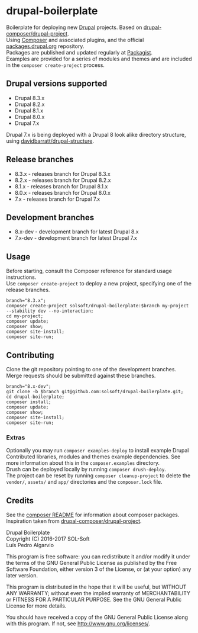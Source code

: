 # drupal-boilerplate
Boilerplate for deploying new [Drupal](https://drupal.org/) projects. Based on [drupal-composer/drupal-project](https://github.com/drupal-composer/drupal-project).  
Using [Composer](https://getcomposer.org/) and associated plugins, and the official [packages.drupal.org](http://drupal-composer.org/) repository.  
Packages are published and updated regularly at [Packagist](https://packagist.org/packages/solsoft/drupal-boilerplate).  
Examples are provided for a series of modules and themes and are included in the `composer create-project` process.

## Drupal versions supported
- Drupal 8.3.x
- Drupal 8.2.x
- Drupal 8.1.x
- Drupal 8.0.x
- Drupal 7.x

Drupal 7.x is being deployed with a Drupal 8 look alike directory structure, using [davidbarratt/drupal-structure](https://github.com/davidbarratt/drupal-structure).

## Release branches
- 8.3.x   - releases branch for Drupal 8.3.x
- 8.2.x   - releases branch for Drupal 8.2.x
- 8.1.x   - releases branch for Drupal 8.1.x
- 8.0.x   - releases branch for Drupal 8.0.x
- 7.x     - releases branch for Drupal 7.x

## Development branches
- 8.x-dev - development branch for latest Drupal 8.x
- 7.x-dev - development branch for latest Drupal 7.x

## Usage
Before starting, consult the Composer reference for standard usage instructions.  
Use `composer create-project` to deploy a new project, specifying one of the release branches.

```
branch="8.3.x";
composer create-project solsoft/drupal-boilerplate:$branch my-project --stability dev --no-interaction;
cd my-project;
composer update;
composer show;
composer site-install;
composer site-run;
```

## Contributing
Clone the git repository pointing to one of the development branches.  
Merge requests should be submitted against these branches.

```
branch="8.x-dev";
git clone -b $branch git@github.com:solsoft/drupal-boilerplate.git;
cd drupal-boilerplate;
composer install;
composer update;
composer show;
composer site-install;
composer site-run;
```

### Extras
Optionally you may run `composer examples-deploy` to install example Drupal
Contributed libraries, modules and themes example dependencies. See more
information about this in the `composer.examples` directory.  
Drush can be deployed locally by running `composer drush-deploy`.  
The project can be reset by running `composer cleanup-project` to delete
the `vendor/`, `assets/` and `app/` directories and the `composer.lock` file.

## Credits
See the [composer README](composer/README.md) for information about composer packages.  
Inspiration taken from [drupal-composer/drupal-project](https://github.com/drupal-composer/drupal-project).

Drupal Boilerplate  
Copyright (C) 2016-2017 SOL-Soft  
Luís Pedro Algarvio

This program is free software: you can redistribute it and/or modify
it under the terms of the GNU General Public License as published by
the Free Software Foundation, either version 3 of the License, or
(at your option) any later version.

This program is distributed in the hope that it will be useful,
but WITHOUT ANY WARRANTY; without even the implied warranty of
MERCHANTABILITY or FITNESS FOR A PARTICULAR PURPOSE.  See the
GNU General Public License for more details.

You should have received a copy of the GNU General Public License
along with this program.  If not, see <http://www.gnu.org/licenses/>.
